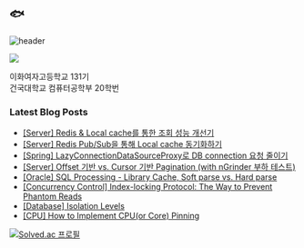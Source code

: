 ## 🐟
![header](https://capsule-render.vercel.app/api?type=waving&color=0:FFFFFF,100:674b61&height=170&section=header)

<a href="https://hits.seeyoufarm.com"><img src="https://hits.seeyoufarm.com/api/count/incr/badge.svg?url=https%3A%2F%2Fgithub.com%2FeunaJung01&count_bg=%23674B61&title_bg=%23332A2A&icon=&icon_color=%23E7E7E7&title=hello&edge_flat=false"/></a>

이화여자고등학교 131기  
건국대학교 컴퓨터공학부 20학번

### Latest Blog Posts
- [[Server] Redis &amp; Local cache를 통한 조회 성능 개선기](http://eunajung01.tistory.com/174) <br/>
- [[Server] Redis Pub/Sub을 통해 Local cache 동기화하기](http://eunajung01.tistory.com/172) <br/>
- [[Spring] LazyConnectionDataSourceProxy로 DB connection 요청 줄이기](http://eunajung01.tistory.com/171) <br/>
- [[Server] Offset 기반 vs. Cursor 기반 Pagination (with nGrinder 부하 테스트)](http://eunajung01.tistory.com/170) <br/>
- [[Oracle] SQL Processing - Library Cache, Soft parse vs. Hard parse](http://eunajung01.tistory.com/168) <br/>
- [[Concurrency Control] Index-locking Protocol: The Way to Prevent Phantom Reads](http://eunajung01.tistory.com/167) <br/>
- [[Database] Isolation Levels](http://eunajung01.tistory.com/166) <br/>
- [[CPU] How to Implement CPU(or Core) Pinning](http://eunajung01.tistory.com/165) <br/>

[![Solved.ac 프로필](http://mazassumnida.wtf/api/v2/generate_badge?boj=christinejung10)](https://solved.ac/christinejung10)
